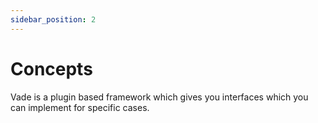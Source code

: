 ```yaml
---
sidebar_position: 2
---
```


# Concepts

Vade is a plugin based framework which gives you interfaces which you can implement for specific cases.